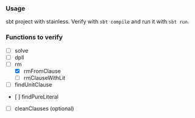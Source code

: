 ### Usage

sbt project with stainless. Verify with `sbt compile` and run it with `sbt run`.

### Functions to verify

- [ ] solve
- [ ] dpll
- [ ] rm
    - [x] rmFromClause
    - [ ] rmClauseWithLit
- [ ] findUnitClause
- [ ] findPureLiteral
- [ ] cleanClauses (optional)
